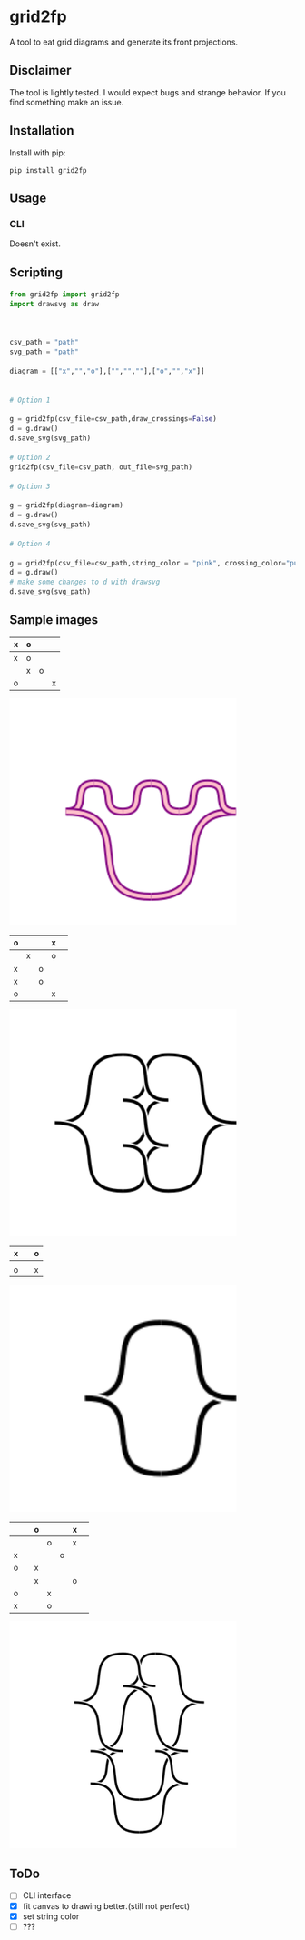 # grid2fp

A tool to eat grid diagrams and generate its front projections.

## Disclaimer
The tool is lightly tested. I would expect bugs and strange behavior. If you find something make an issue.

## Installation

Install with pip:

```
pip install grid2fp
```

## Usage

### CLI
Doesn't exist.
## Scripting


```python
from grid2fp import grid2fp
import drawsvg as draw



csv_path = "path"
svg_path = "path"

diagram = [["x","","o"],["","",""],["o","","x"]]


# Option 1

g = grid2fp(csv_file=csv_path,draw_crossings=False)
d = g.draw()
d.save_svg(svg_path)

# Option 2
grid2fp(csv_file=csv_path, out_file=svg_path)

# Option 3

g = grid2fp(diagram=diagram)
d = g.draw()
d.save_svg(svg_path)

# Option 4

g = grid2fp(csv_file=csv_path,string_color = "pink", crossing_color="purple")
d = g.draw()
# make some changes to d with drawsvg
d.save_svg(svg_path)

```
## Sample images

x|o| | |
-|-|-|-|
 |x|o| |
 | |x|o|
o| | |x|

<img  style="width:400px;height:auto" src="https://raw.githubusercontent.com/Joecstarr/grid2fp/main/test/random.svg"/>


o| | |x| |
-|-|-|-|-|
 | |x| |o|
 |x| |o| |
x| |o| | |
 |o| | |x|


<img  style="width:400px;height:auto" src="https://raw.githubusercontent.com/Joecstarr/grid2fp/main/test/trefoil.svg"/>


x| |o|
-|-|-|
 | | |
o| |x|

<img  style="width:400px;height:auto" src="https://raw.githubusercontent.com/Joecstarr/grid2fp/main/test/un.svg"/>


‎| |o| | |x| |
-|-|-|-|-|-|-|
 | | | |o| |x|
 |x| | | |o| |
o| |x| | | | |
 | | |x| | |o|
 |o| | |x| | |
x| | |o| | | |

<img  style="width:400px;height:auto" src="https://raw.githubusercontent.com/Joecstarr/grid2fp/main/test/fig1_from_paper.svg"/>



## ToDo
- [ ] CLI interface
- [x] fit canvas to drawing better.(still not perfect)
- [x] set string color
- [ ] ???
